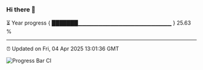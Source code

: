### Hi there 👋

⏳ Year progress { ███████▁▁▁▁▁▁▁▁▁▁▁▁▁▁▁▁▁▁▁▁▁▁▁ } 25.63 %

---

⏰ Updated on Fri, 04 Apr 2025 13:01:36 GMT

![Progress Bar CI](https://github.com/IshwaranRudhara/GIT-ACTION/workflows/Progress%20Bar%20CI/badge.svg)

